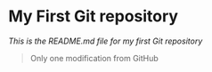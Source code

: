 # My First Git repository
*This is the README.md file for my first Git repository*
>Only one modification from GitHub
